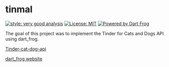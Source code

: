 # tinmal

[![style: very good analysis][very_good_analysis_badge]][very_good_analysis_link]
[![License: MIT][license_badge]][license_link]
[![Powered by Dart Frog](https://img.shields.io/endpoint?url=https://tinyurl.com/dartfrog-badge)](https://dartfrog.vgv.dev)

[license_badge]: https://img.shields.io/badge/license-MIT-blue.svg
[license_link]: https://opensource.org/licenses/MIT
[very_good_analysis_badge]: https://img.shields.io/badge/style-very_good_analysis-B22C89.svg
[very_good_analysis_link]: https://pub.dev/packages/very_good_analysis



The goal of this project was to implement the Tinder for Cats and Dogs API using dart_frog.

[Tinder-cat-dog-api](https://tinder-cat-dog-api.herokuapp.com/swagger.html)

[dart_frog website](https://dartfrog.vgv.dev/)